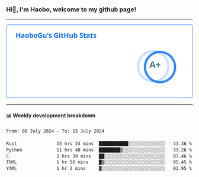 <!--<h2 align="center"> Hi👋, I'm Haobo, welcome to my github page! </h2>-->
### Hi👋, I'm Haobo, welcome to my github page!
-------

<img href="https://github.com/HaoboGu" src="assets/stats.svg" alt="github stats" /> 

-------

#### 📊 **Weekly development breakdown**
<!--START_SECTION:waka-->

```txt
From: 08 July 2024 - To: 15 July 2024

Rust               15 hrs 24 mins  ███████████░░░░░░░░░░░░░░   43.36 %
Python             11 hrs 48 mins  ████████▒░░░░░░░░░░░░░░░░   33.26 %
C                  2 hrs 39 mins   ██░░░░░░░░░░░░░░░░░░░░░░░   07.46 %
TOML               1 hr 56 mins    █▒░░░░░░░░░░░░░░░░░░░░░░░   05.45 %
YAML               1 hr 2 mins     ▓░░░░░░░░░░░░░░░░░░░░░░░░   02.95 %
```

<!--END_SECTION:waka-->
<!--
backup url: https://github-readme-status-dusky-ten.vercel.app/api?username=HaoboGu&count_private=true&show_icons=true&theme=transparent&border_color=2f80ed
-->
<!--
**HaoboGu/HaoboGu** is a ✨ _special_ ✨ repository because its `README.md` (this file) appears on your GitHub profile.

Here are some ideas to get you started:

- 🔭 I’m currently working on AI-assisted programming tools
- 🌱 I’m currently learning ...
- 👯 I’m looking to collaborate on ...
- 🤔 I’m looking for help with ...
- 💬 Ask me about ...
- 📫 How to reach me: ...
- 😄 Pronouns: ...
- ⚡ Fun fact: ...
-->
